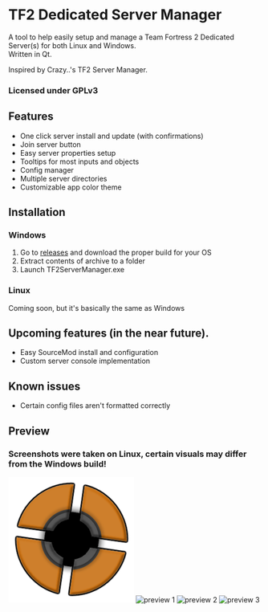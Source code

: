 # TF2 Dedicated Server Manager
A tool to help easily setup and manage a Team Fortress 2 Dedicated Server(s) for both Linux and Windows.<br/>
Written in Qt.

Inspired by Crazy..'s TF2 Server Manager.<br/>
### Licensed under GPLv3
## Features
- One click server install and update (with confirmations)
- Join server button
- Easy server properties setup
- Tooltips for most inputs and objects
- Config manager
- Multiple server directories
- Customizable app color theme
## Installation
### Windows
1. Go to [releases](https://github.com/metootem/TF2-Dedicated-Server-Manager/releases) and download the proper build for your OS
2. Extract contents of archive to a folder
3. Launch TF2ServerManager.exe
### Linux
Coming soon, but it's basically the same as Windows

## Upcoming features (in the near future).
- Easy SourceMod install and configuration
- Custom server console implementation

## Known issues
- Certain config files aren't formatted correctly


## Preview
### Screenshots were taken on Linux, certain visuals may differ from the Windows build!
![TF2 Dedicated Server Manager logo](/resources/Images/tf2dsm_logo.png)
![preview 1](https://github.com/user-attachments/assets/bfa49ff3-ac86-49ac-91ae-36c6ca1df227)
![preview 2](https://github.com/user-attachments/assets/71f4d744-890a-4de7-b29b-317d9c8ceda3)
![preview 3](https://github.com/user-attachments/assets/bab97692-aa50-4900-8105-f4448c5fd46c)
